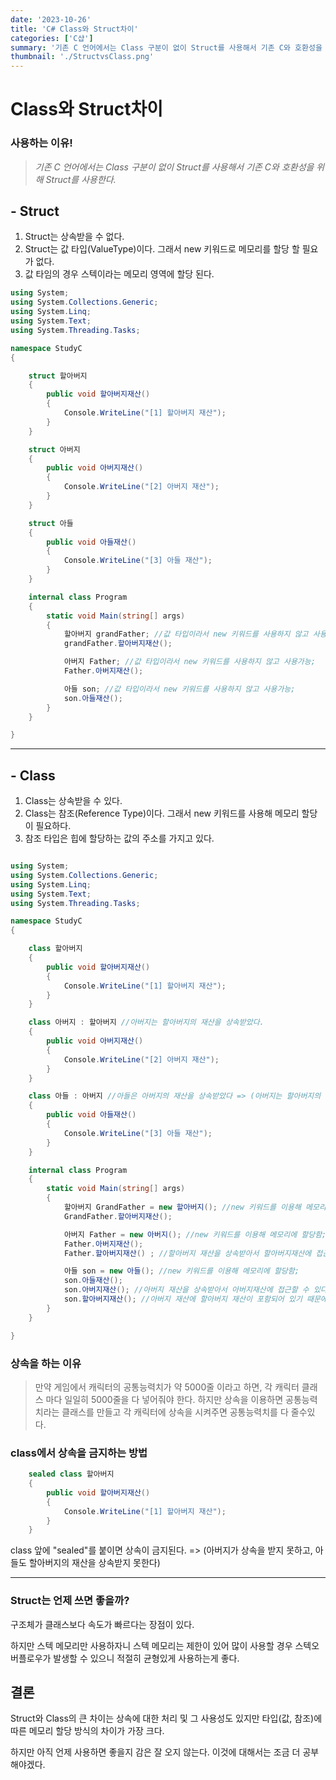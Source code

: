 ```yaml
---
date: '2023-10-26'
title: 'C# Class와 Struct차이'
categories: ['C샵']
summary: '기존 C 언어에서는 Class 구분이 없이 Struct를 사용해서 기존 C와 호환성을 위해 Struct를 사용한다.'
thumbnail: './StructvsClass.png'
---
```


# Class와 Struct차이

### 사용하는 이유!

> _기존 C 언어에서는 Class 구분이 없이 Struct를 사용해서 기존 C와 호환성을 위해 Struct를 사용한다._

## - Struct

1. Struct는 상속받을 수 없다.
2. Struct는 값 타입(ValueType)이다. 그래서 new 키워드로 메모리를 할당 할 필요가 없다.
3. 값 타임의 경우 스텍이라는 메모리 영역에 할당 된다.

```csharp
using System;
using System.Collections.Generic;
using System.Linq;
using System.Text;
using System.Threading.Tasks;

namespace StudyC
{

    struct 할아버지
    {
        public void 할아버지재산()
        {
            Console.WriteLine("[1] 할아버지 재산");
        }
    }

    struct 아버지
    {
        public void 아버지재산()
        {
            Console.WriteLine("[2] 아버지 재산");
        }
    }

    struct 아들
    {
        public void 아들재산()
        {
            Console.WriteLine("[3] 아들 재산");
        }
    }

    internal class Program
    {
        static void Main(string[] args)
        {
            할아버지 grandFather; //값 타입이라서 new 키워드를 사용하지 않고 사용가능;
            grandFather.할아버지재산();

            아버지 Father; //값 타입이라서 new 키워드를 사용하지 않고 사용가능;
            Father.아버지재산();

            아들 son; //값 타입이라서 new 키워드를 사용하지 않고 사용가능;
            son.아들재산();
        }
    }

}
```

---

## - Class

1. Class는 상속받을 수 있다.
2. Class는 참조(Reference Type)이다. 그래서 new 키워드를 사용해 메모리 할당이 필요하다.
3. 참조 타입은 힙에 할당하는 값의 주소를 가지고 있다.

```csharp

using System;
using System.Collections.Generic;
using System.Linq;
using System.Text;
using System.Threading.Tasks;

namespace StudyC
{

    class 할아버지
    {
        public void 할아버지재산()
        {
            Console.WriteLine("[1] 할아버지 재산");
        }
    }

    class 아버지 : 할아버지 //아버지는 할아버지의 재산을 상속받았다.
    {
        public void 아버지재산()
        {
            Console.WriteLine("[2] 아버지 재산");
        }
    }

    class 아들 : 아버지 //아들은 아버지의 재산을 상속받았다 => (아버지는 할아버지의 재산을 상속받았기 때문에 아들을 아버지, 할아버지 둘다 재산을 상속받는다)
    {
        public void 아들재산()
        {
            Console.WriteLine("[3] 아들 재산");
        }
    }

    internal class Program
    {
        static void Main(string[] args)
        {
            할아버지 GrandFather = new 할아버지(); //new 키워드를 이용해 메모리에 할당함;
            GrandFather.할아버지재산();

            아버지 Father = new 아버지(); //new 키워드를 이용해 메모리에 할당함;
            Father.아버지재산();
            Father.할아버지재산() ; //할아버지 재산을 상속받아서 할아버지재산에 접근할 수 있다.

            아들 son = new 아들(); //new 키워드를 이용해 메모리에 할당함;
            son.아들재산();
            son.아버지재산(); //아버지 재산을 상속받아서 아버지재산에 접근할 수 있다.
            son.할아버지재산(); //아버지 재산에 할아버지 재산이 포함되어 있기 때문에 할아버지 재산에도 접근이 가능하다.
        }
    }

}
```

### 상속을 하는 이유

> 만약 게임에서 캐릭터의 공통능력치가 약 5000줄 이라고 하면,
> 각 캐릭터 클래스 마다 일일히 5000줄을 다 넣어줘야 한다.
> 하지만 상속을 이용하면 공통능력치라는 클래스를 만들고
> 각 캐릭터에 상속을 시켜주면 공통능력치를 다 줄수있다.

### class에서 상속을 금지하는 방법

```csharp
    sealed class 할아버지
    {
        public void 할아버지재산()
        {
            Console.WriteLine("[1] 할아버지 재산");
        }
    }
```

class 앞에 "sealed"를 붙이면 상속이 금지된다. =>
(아버지가 상속을 받지 못하고, 아들도 할아버지의 재산을 상속받지 못한다)

---

### Struct는 언제 쓰면 좋을까?

구조체가 클래스보다 속도가 빠르다는 장점이 있다.

하지만 스텍 메모리만 사용하자니 스텍 메모리는 제한이 있어 많이 사용할 경우 스텍오버플로우가 발생할 수 있으니 적절히 균형있게 사용하는게 좋다.

## 결론

Struct와 Class의 큰 차이는 상속에 대한 처리 및 그 사용성도 있지만 타입(값, 참조)에 따른 메모리 할당 방식의 차이가 가장 크다.

하지만 아직 언제 사용하면 좋을지 감은 잘 오지 않는다. 이것에 대해서는 조금 더 공부해야겠다.
